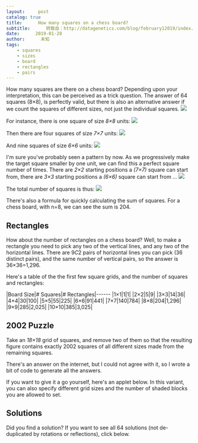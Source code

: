 ```yaml
---
layout:     post
catalog: true
title:      How many squares on a chess board?
subtitle:      转载自：http://datagenetics.com/blog/february12019/index.html
date:      2019-01-28
author:      未知
tags:
    - squares
    - sizes
    - board
    - rectangles
    - pairs
---
```


How many squares are there on a chess board? Depending upon your interpretation, this can be perceived as a trick question. The answer of 64 squares (8×8), is perfectly valid, but there is also an alternative answer if we count the squares of different sizes, not just the individual squares.
![](http://datagenetics.com/blog/february12019/chess.png)


For instance, there is one square of size *8×8* units:
![](http://datagenetics.com/blog/february12019/b1.png)


Then there are four squares of size *7×7* units:
![](http://datagenetics.com/blog/february12019/b4.png)


And nine squares of size *6×6* units:
![](http://datagenetics.com/blog/february12019/b9.png)


I'm sure you've probably seen a pattern by now. As we progressively make the target square smaller by one unit, we can find this a perfect square number of times. There are *2×2* starting positions a *(7×7)* square can start from, there are *3×3* starting positions a *(6×6)* square can start from …
![](http://datagenetics.com/blog/february12019/chess.gif)


The total number of squares is thus:
![](http://datagenetics.com/blog/february12019/eq.png)


There's also a formula for quickly calculating the sum of squares. For a chess board, with n=8, we can see the sum is 204.

## Rectangles

How about the number of rectangles on a chess board? Well, to make a rectangle you need to pick any two of the vertical lines, and any two of the horizontal lines. There are 9*C*2 pairs of horizontal lines you can pick (36 distinct pairs), and the same number of vertical pairs, so the answer is 36×36=1,296.

Here's a table of the the first few square grids, and the number of squares and rectangles:

|Board Size|# Squares|# Rectangles|------
|1×1|1|1|
|2×2|5|9|
|3×3|14|36|
|4×4|30|100|
|5×5|55|225|
|6×6|91|441|
|7×7|140|784|
|8×8|204|1,296|
|9×9|285|2,025|
|10×10|385|3,025|

## 2002 Puzzle

Take an *18×18* grid of squares, and remove two of them so that the resulting figure contains exactly 2002 squares of all different sizes made from the remaining squares.

There's an answer on the internet, but I could not agree with it, so I wrote a bit of code to generate all the answers.

If you want to give it a go yourself, here's an applet below. In this variant, you can also specify different grid sizes and the number of shaded blocks you are allowed to set.






## Solutions

Did you find a solution? If you want to see all 64 solutions (not de-duplicated by rotations or reflections), click below.









